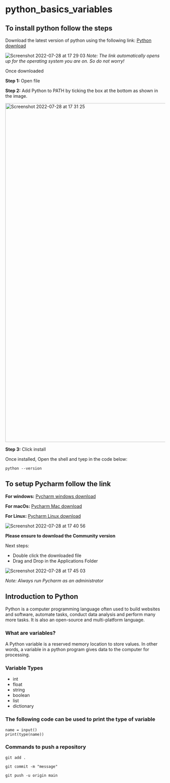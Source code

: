 # python_basics_variables
## To install python follow the steps
Download the latest version of python using the following link: [Python download](https://www.python.org/downloads/)

![Screenshot 2022-07-28 at 17 29 03](https://user-images.githubusercontent.com/102330725/181590027-3a9406a5-fe5c-4f7f-a172-44b70134869c.png)
_Note: The link automatically opens up for the operating system you are on. So do not worry!_

Once downloaded 

**Step 1:** Open file

**Step 2:** Add Python to PATH by ticking the box at the bottom as shown in the image.

<img width="1065" alt="Screenshot 2022-07-28 at 17 31 25" src="https://user-images.githubusercontent.com/102330725/181590413-d774693a-cadd-41a0-8c81-380be7d4c6ad.png">

**Step 3:** Click install

Once installed,
Open the shell and tyep in the code below:

```
python --version
```


## To setup Pycharm follow the link

**For windows:** [Pycharm windows download](https://www.jetbrains.com/pycharm/download/#section=windows)

**For macOs:** [Pycharm Mac download](https://www.jetbrains.com/pycharm/download/#section=mac)

**For Linux:** [Pycharm Linux download](https://www.jetbrains.com/pycharm/download/#section=linux)

![Screenshot 2022-07-28 at 17 40 56](https://user-images.githubusercontent.com/102330725/181592162-c7742535-60dc-4247-bbd8-430507a4bcbc.png)

**Please ensure to download the Community version**

Next steps:
- Double click the downloaded file
- Drag and Drop in the Applications Folder

![Screenshot 2022-07-28 at 17 45 03](https://user-images.githubusercontent.com/102330725/181592998-85222f61-5b96-4f86-802f-11dc3b56512c.png)


_Note: Always run Pycharm as an administrator_

## Introduction to Python
Python is a computer programming language often used to build websites and software, automate tasks, conduct data analysis and perform many more tasks. It is also an open-source and multi-platform language.

### What are variables?
A Python variable is a reserved memory location to store values. In other words, a variable in a python program gives data to the computer for processing.

### Variable Types
- int
- float
- string
- boolean
- list
- dictionary

### The following code can be used to print the type of variable
```
name = input()
print(type(name))
```
### Commands to push a repository

`git add . `

`git commit -m "message"`

`git push -u origin main`